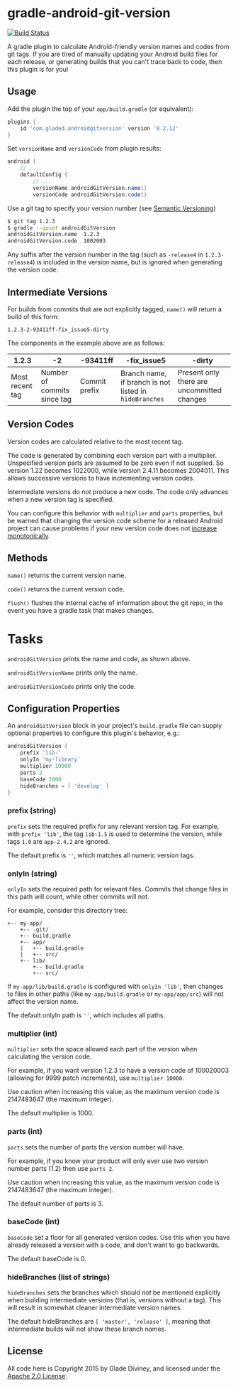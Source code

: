 # gradle-android-git-version
[![Build Status](https://api.travis-ci.org/gladed/gradle-android-git-version.svg)](https://travis-ci.org/gladed/gradle-android-git-version)

A gradle plugin to calculate Android-friendly version names and codes from git tags. If you are tired of manually updating your Android build files for each release, or generating builds that you can't trace back to code, then this plugin is for you!

## Usage

Add the plugin the top of your `app/build.gradle` (or equivalent):
```groovy
plugins {
    id 'com.gladed.androidgitversion' version '0.2.12'
}
```

Set `versionName` and `versionCode` from plugin results:
```groovy
android {
    // ...
    defaultConfig {
        // ...
        versionName androidGitVersion.name()
        versionCode androidGitVersion.code()
```

Use a git tag to specify your version number (see [Semantic Versioning](http://semver.org))
```bash
$ git tag 1.2.3
$ gradle --quiet androidGitVersion
androidGitVersion.name	1.2.3
androidGitVersion.code	1002003
```

Any suffix after the version number in the tag (such as `-release4` in `1.2.3-release4`) is included in the version name, but is ignored when generating the version code.

## Intermediate Versions

For builds from commits that are not explicitly tagged, `name()` will return a build of this form:

`1.2.3-2-93411ff-fix_issue5-dirty`

The components in the example above are as follows:

| 1.2.3 | -2 | -93411ff | -fix_issue5 | -dirty |
| --- | --- | --- | --- | --- |
| Most recent tag | Number of commits since tag | Commit prefix | Branch name, if branch is not listed in `hideBranches` | Present only there are uncommitted changes |

## Version Codes

Version codes are calculated relative to the most recent tag.

The code is generated by combining each version part with a multiplier. Unspecified version parts are assumed to be zero even if not supplied. So version 1.22 becomes 1022000, while version 2.4.11 becomes 2004011. This allows successive versions to have incrementing version codes.

Intermediate versions do *not* produce a new code. The code only advances when a new version tag is specified.

You can configure this behavior with `multiplier` and `parts` properties, but be warned that changing the version code scheme for a released Android project can cause problems if your new version code does not [increase monotonically](http://developer.android.com/tools/publishing/versioning.html).

## Methods

`name()` returns the current version name.

`code()` returns the current version code.

`flush()` flushes the internal cache of information about the git repo, in the event you have a gradle task that makes changes.

# Tasks

`androidGitVersion` prints the name and code, as shown above.

`androidGitVersionName` prints only the name.

`androidGitVersionCode` prints only the code.

## Configuration Properties

An `androidGitVersion` block in your project's `build.gradle` file can supply optional properties to configure this plugin's behavior, e.g.:

```groovy
androidGitVersion {
    prefix 'lib-'
    onlyIn 'my-library'
    multiplier 10000
    parts 2
    baseCode 2000
    hideBranches = [ 'develop' ]
}
```

### prefix (string)
`prefix` sets the required prefix for any relevant version tag. For example, with `prefix 'lib'`, the tag `lib-1.5` is used to determine the version, while tags `1.0` are `app-2.4.2` are ignored.

The default prefix is `''`, which matches all numeric version tags.

### onlyIn (string)
`onlyIn` sets the required path for relevant files. Commits that change files in this path will count, while other commits will not.

For example, consider this directory tree:
```
+-- my-app/
    +-- .git/
    +-- build.gradle
    +-- app/
    |   +-- build.gradle
    |   +-- src/
    +-- lib/
        +-- build.gradle
        +-- src/
```
If `my-app/lib/build.gradle` is configured with `onlyIn 'lib'`, then changes to files in other paths (like `my-app/build.gradle` or `my-app/app/src`) will not affect the version name.

The default onlyIn path is `''`, which includes all paths.

### multiplier (int)
`multiplier` sets the space allowed each part of the version when calculating the version code.

For example, if you want version 1.2.3 to have a version code of 100020003 (allowing for 9999 patch increments), use `multiplier 10000`.

Use caution when increasing this value, as the maximum version code is 2147483647 (the maximum integer).

The default multiplier is 1000.

### parts (int)
`parts` sets the number of parts the version number will have.

For example, if you know your product will only ever use two version number parts (1.2) then use `parts 2`.

Use caution when increasing this value, as the maximum version code is 2147483647 (the maximum integer).

The default number of parts is 3.

### baseCode (int)
`baseCode` set a floor for all generated version codes. Use this when you have already released a version with a code, and don't want to go backwards.

The default baseCode is 0.

### hideBranches (list of strings)
`hideBranches` sets the branches which should *not* be mentioned explicitly when building intermediate versions (that is, versions without a tag). This will result in somewhat cleaner intermediate version names.

The default hideBranches are `[ 'master', 'release' ]`, meaning that intermediate builds will not show these branch names.

## License

All code here is Copyright 2015 by Glade Diviney, and licensed under the [Apache 2.0 License](http://www.apache.org/licenses/LICENSE-2.0).
